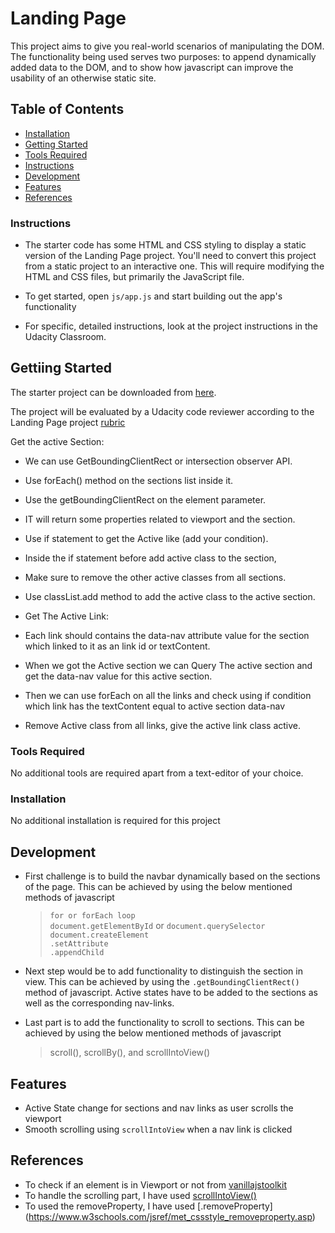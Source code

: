# Landing Page

This project aims to give you real-world scenarios of manipulating the DOM. The functionality being used serves two purposes: to append dynamically added data to the DOM, and to show how javascript can improve the usability of an otherwise static site.



## Table of Contents
- [Installation](#installation)
- [Getting Started](#getting-started)
- [Tools Required](#tools-required)
- [Instructions](#instructions)
- [Development](#development)
- [Features](#features)
- [References](#references)

### Instructions

* The starter code has some HTML and CSS styling to display a static version of the Landing Page project. You'll need to convert this project from a static project to an interactive one. This will require modifying the HTML and CSS files, but primarily the JavaScript file.  

* To get started, open `js/app.js` and start building out the app's functionality  

* For specific, detailed instructions, look at the project instructions in the Udacity Classroom.

## Gettiing Started

The starter project can be downloaded from [here](https://github.com/udacity/fend/tree/refresh-2019/projects/landing-page).

The project will be evaluated by a Udacity code reviewer according to the Landing Page project [rubric](https://review.udacity.com/#!/rubrics/2658/view)

Get the active Section:
* We can use GetBoundingClientRect or intersection observer API.
* Use forEach() method on the sections list inside it.
* Use the getBoundingClientRect on the element parameter.
* IT will return some properties related to viewport and the section.
* Use if statement to get the Active like (add your condition).
* Inside the if statement before add active class to the section,
* Make sure to remove the other active classes from all sections.
* Use classList.add method to add the active class to the active section.
* Get The Active Link:
* Each link should contains the data-nav attribute value for the section which linked to it as an link id or textContent.

* When we got the Active section we can Query The active section and get the data-nav value for this active section.

* Then we can use forEach on all the links and check using if condition which link has the textContent equal to active section data-nav

* Remove Active class from all links, give the active link class active.



### Tools Required

No additional tools are required apart from a text-editor of your choice. 

### Installation

No additional installation is required for this project


## Development

* First challenge is to build the navbar dynamically based on the sections of the page. This can be achieved by using the below mentioned methods of javascript
    > `for or forEach loop` </br>
      `document.getElementById` or  `document.querySelector` </br>
      `document.createElement` </br>
      `.setAttribute` </br>
      `.appendChild` </br>

* Next step would be to add functionality to distinguish the section in view. This can be achieved by using the `.getBoundingClientRect()` method of javascript. Active states have to be added to the sections as well as the corresponding nav-links.  

* Last part is to add the functionality to scroll to sections. This can be achieved by using the below mentioned methods of javascript
    >  scroll(), scrollBy(), and scrollIntoView()

## Features

* Active State change for sections and nav links as user scrolls the viewport
* Smooth scrolling using `scrollIntoView` when a nav link is clicked 


## References

* To check if an element is in Viewport or not from [vanillajstoolkit](https://vanillajstoolkit.com/helpers/isinviewport/) 
* To handle the scrolling part, I have used [scrollIntoView()](https://developer.mozilla.org/en-US/docs/Web/API/Element/scrollIntoView)
* To used the removeProperty, I have used [.removeProperty] (https://www.w3schools.com/jsref/met_cssstyle_removeproperty.asp)
